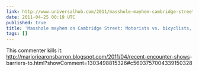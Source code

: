 ```yaml
---
link: http://www.universalhub.com/2011/masshole-mayhem-cambridge-street-motorists-vs-bicy
date: 2011-04-25 00:19 UTC
published: true
title: 'Masshole mayhem on Cambridge Street: Motorists vs. bicyclists, again'
tags: []
---
```


This commenter kills it: <a href="http://marjoriearonsbarron.blogspot.com/2011/04/recent-encounter-shows-barriers-to.html?showComment=1303498815326#c5603757004339150328">http://marjoriearonsbarron.blogspot.com/2011/04/recent-encounter-shows<wbr>-barriers-to.html?showComment=1303498815326#c5603757004339150328</a>
